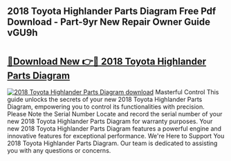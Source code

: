 ## 2018 Toyota Highlander Parts Diagram Free Pdf Download - Part-9yr New Repair Owner Guide vGU9h

# <h2><a href="http://dfqzod0.blite.top/?on=2018+Toyota+Highlander+Parts+Diagram">🔗Download New 👉🔴 2018 Toyota Highlander Parts Diagram</a></h2>

[![2018 Toyota Highlander Parts Diagram download](https://i.imgur.com/lujVjoI.png)](http://dfqzod0.blite.top/?on=2018+Toyota+Highlander+Parts+Diagram)
Masterful Control This guide unlocks the secrets of your new 2018 Toyota Highlander Parts Diagram, empowering you to control its functionalities with precision. Please Note the Serial Number Locate and record the serial number of your new 2018 Toyota Highlander Parts Diagram for warranty purposes. Your new 2018 Toyota Highlander Parts Diagram features a powerful engine and innovative features for exceptional performance. We're Here to Support You 2018 Toyota Highlander Parts Diagram. Our team is dedicated to assisting you with any questions or concerns.
